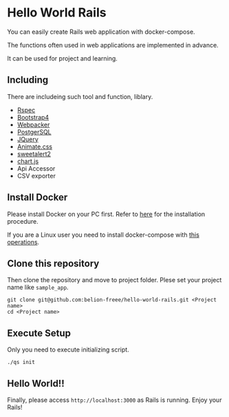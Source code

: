 # Hello World Rails
You can easily create Rails web application with docker-compose.

The functions often used in web applications are implemented in advance.

It can be used for project and learning.

## Including
There are includeing such tool and function, liblary.

- [Rspec](http://rspec.info/)
- [Bootstrap4](https://getbootstrap.com/)
- [Webpacker](https://github.com/rails/webpacker)
- [PostgerSQL](https://www.postgresql.org/)
- [JQuery](https://jquery.com/)
- [Animate.css](https://daneden.github.io/animate.css/)
- [sweetalert2](https://sweetalert2.github.io/)
- [chart.js](https://www.chartjs.org/)
- Api Accessor
- CSV exporter

## Install Docker
Please install Docker on your PC first.
Refer to [here](https://docs.docker.com/install/) for the installation procedure.

If you are a Linux user you need to install docker-compose with [this operations](https://docs.docker.com/compose/install/#install-compose).

## Clone this repository
Then clone the repository and move to project folder.
Plese set your project name like `sample_app`.

```
git clone git@github.com:belion-freee/hello-world-rails.git <Project name>
cd <Project name>
```

## Execute Setup
Only you need to execute initializing script.

```
./qs init
```

## Hello World!!
Finally, please access `http://localhost:3000` as Rails is running.
Enjoy your Rails!
